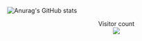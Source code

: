 ![Anurag's GitHub stats](https://github-readme-stats.vercel.app/api?username=acronix98&show_icons=true&theme=shadow_red&custom_title=Acronix98's*GitHub*Stats)

<p align="center"> 
  Visitor count<br>
  <img src="https://profile-counter.glitch.me/Acronix98/count.svg" />
</p>